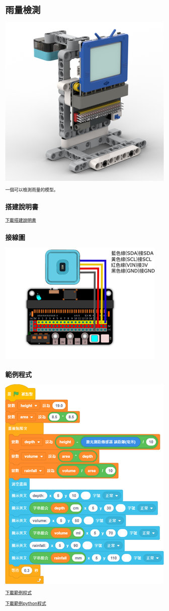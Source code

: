 # 雨量檢測

![](./images/rainfall.png)

一個可以檢測雨量的模型。

## 搭建說明書

[下載搭建說明書](https://github.com/kittenbothk/kittenbothk/raw/master/Kits/future_weather/instructions/rainfall.pdf)

## 接線圖

![](./images/rainfall_wiring.png)

## 範例程式

![](./images/rainfall_code.png)

[下載範例程式](https://github.com/kittenbothk/kittenbothk/raw/master/Kits/future_weather/sb3/2_rainfall.sb3)

[下載範例python程式](https://github.com/kittenbothk/kittenbothk/raw/master/Kits/future_weather/py/2_rainfall.py)